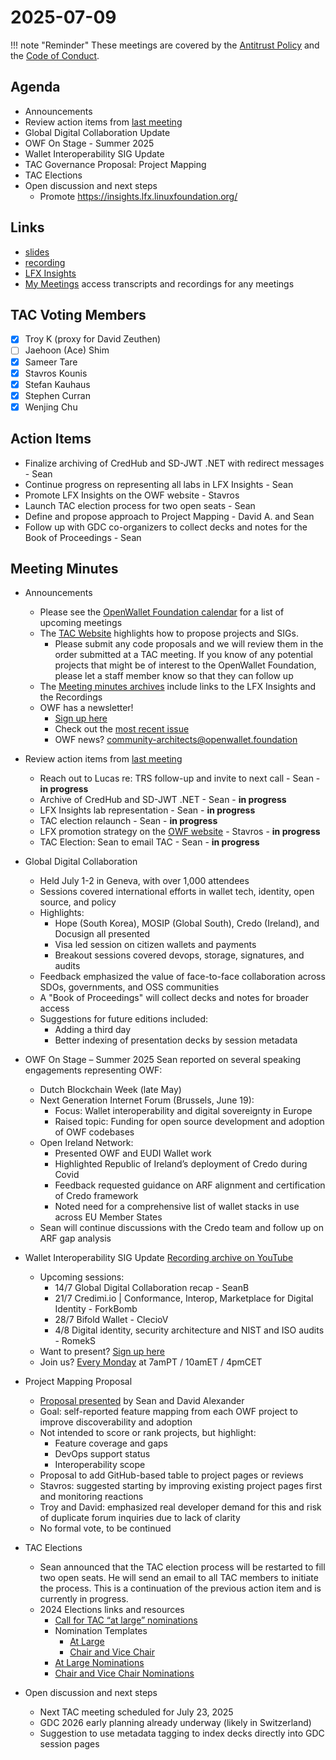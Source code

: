# 2025-07-09

!!! note "Reminder"
    These meetings are covered by the [Antitrust Policy](../../governance/antitrust.md) and the [Code of Conduct](../../governance/code-of-conduct.md).

## Agenda
- Announcements
- Review action items from [last meeting](../2025/2025-06-11.md#action-items)
- Global Digital Collaboration Update
- OWF On Stage - Summer 2025
- Wallet Interoperability SIG Update
- TAC Governance Proposal: Project Mapping
- TAC Elections
- Open discussion and next steps
    - Promote https://insights.lfx.linuxfoundation.org/


## Links
- [slides](https://docs.google.com/presentation/d/12jAFuN8tUNCB7-iYQ0f6MkZwHk7JqvlucspuE9RMdO8/edit?usp=sharing)
- [recording](https://zoom.us/rec/share/qJFtQL5Kj8nMBnh9nJiudWWIkAJtTumVzgcj4F4yUYTfyILngZLsBsWLnTU-2sEE.sy0nqP9bZAGKb0d5)
- [LFX Insights](https://insights.linuxfoundation.org/project/openwalletfoundation/development)
- [My Meetings](https://openprofile.dev/my-meetings)
  access transcripts and recordings for any meetings

## TAC Voting Members
- [x] Troy K (proxy for David Zeuthen)
- [ ] Jaehoon (Ace) Shim
- [x] Sameer Tare
- [x] Stavros Kounis
- [x] Stefan Kauhaus
- [x] Stephen Curran
- [x] Wenjing Chu

## Action Items
- Finalize archiving of CredHub and SD-JWT .NET with redirect messages - Sean
- Continue progress on representing all labs in LFX Insights - Sean
- Promote LFX Insights on the OWF website - Stavros
- Launch TAC election process for two open seats - Sean
- Define and propose approach to Project Mapping - David A. and Sean
- Follow up with GDC co-organizers to collect decks and notes for the Book of Proceedings - Sean

## Meeting Minutes
- Announcements
    - Please see the [OpenWallet Foundation calendar](https://zoom-lfx.platform.linuxfoundation.org/meetings/openwalletfoundation) for a list of upcoming meetings
    - The [TAC Website](https://tac.openwallet.foundation/) highlights how to propose projects and SIGs. 
       - Please submit any code proposals and we will review them in the order submitted at a TAC meeting. If you know of any potential projects that might be of interest to the OpenWallet Foundation, please let a staff member know so that they can follow up
    - The [Meeting minutes archives](https://tac.openwallet.foundation/meetings/2025/2025-06-11/) include links to the LFX Insights and the Recordings 
    - OWF has a newsletter!
        - [Sign up here](https://openwallet.foundation/newsletter/)
        - Check out the [most recent issue](https://openwallet.foundation/newsletter/) 
        - OWF news? [community-architects@openwallet.foundation](mailto:community-architects@openwallet.foundation)

- Review action items from [last meeting](../2025/2025-06-11.md#action-items)
    - Reach out to Lucas re: TRS follow-up and invite to next call - Sean - **in progress**
    - Archive of CredHub and SD-JWT .NET - Sean - **in progress**
    - LFX Insights lab representation - Sean - **in progress**
    - TAC election relaunch - Sean - **in progress**
    - LFX promotion strategy on the [OWF website](https://tac.openwallet.foundation/meetings/2025/2025-05-14/#links) - Stavros - **in progress**
    - TAC Election: Sean to email TAC - Sean - **in progress**
    
- Global Digital Collaboration
    - Held July 1-2 in Geneva, with over 1,000 attendees
    - Sessions covered international efforts in wallet tech, identity, open source, and policy
    - Highlights:
        - Hope (South Korea), MOSIP (Global South), Credo (Ireland), and Docusign all presented
        - Visa led session on citizen wallets and payments
        - Breakout sessions covered devops, storage, signatures, and audits
    - Feedback emphasized the value of face-to-face collaboration across SDOs, governments, and OSS communities
    - A "Book of Proceedings" will collect decks and notes for broader access
    - Suggestions for future editions included:
        - Adding a third day
        - Better indexing of presentation decks by session metadata

- OWF On Stage – Summer 2025
  Sean reported on several speaking engagements representing OWF:
    - Dutch Blockchain Week (late May)
    - Next Generation Internet Forum (Brussels, June 19):
        - Focus: Wallet interoperability and digital sovereignty in Europe
        - Raised topic: Funding for open source development and adoption of OWF codebases
    - Open Ireland Network:
        - Presented OWF and EUDI Wallet work
        - Highlighted Republic of Ireland’s deployment of Credo during Covid
        - Feedback requested guidance on ARF alignment and certification of Credo framework
        - Noted need for a comprehensive list of wallet stacks in use across EU Member States
    - Sean will continue discussions with the Credo team and follow up on ARF gap analysis


- Wallet Interoperability SIG Update
  [Recording archive on YouTube](https://www.youtube.com/playlist?list=PLt3HmzZ-iijGho_LxGMr3egFJXIRbecPP)
    - Upcoming sessions:
        - 14/7 Global Digital Collaboration recap - SeanB
        - 21/7 Credimi.io | Conformance, Interop, Marketplace for Digital Identity - ForkBomb
        - 28/7 Bifold Wallet - ClecioV
        - 4/8 Digital identity, security architecture and NIST and ISO audits - RomekS
    - Want to present? [Sign up here](https://docs.google.com/document/d/1esWuhFlgVWvXpujHw4I2H_JN2NwLq0tK1SEe14b0ktQ/edit?tab=t.0) 
    - Join us? [Every Monday](https://zoom-lfx.platform.linuxfoundation.org/meeting/92188183208?password=defebcea-1cb8-4545-9730-4293450e3a92) at  7amPT / 10amET / 4pmCET

- Project Mapping Proposal
    - [Proposal presented](https://docs.google.com/document/d/1r_13UP9f2BQ4fWxt_Pzr2wPOh6OKVuA2MFvJ7U0xuw8/edit?tab=t.0) by Sean and David Alexander
    - Goal: self-reported feature mapping from each OWF project to improve discoverability and adoption
    - Not intended to score or rank projects, but highlight:
        - Feature coverage and gaps
        - DevOps support status
        - Interoperability scope
    - Proposal to add GitHub-based table to project pages or reviews
    - Stavros: suggested starting by improving existing project pages first and monitoring reactions
    - Troy and David: emphasized real developer demand for this and risk of duplicate forum inquiries due to lack of clarity
    - No formal vote, to be continued

- TAC Elections
    - Sean announced that the TAC election process will be restarted to fill two open seats. He will send an email to all TAC members to initiate the process. This is a continuation of the previous action item and is currently in progress.
    - 2024 Elections links and resources
        - [Call for TAC “at large” nominations](https://lists.openwallet.foundation/g/TAC/message/119)
        - Nomination Templates
            - [At Large](https://github.com/openwallet-foundation/tac/blob/main/.github/ISSUE_TEMPLATE/at-large-nomination.md)
            - [Chair and Vice Chair](https://github.com/openwallet-foundation/tac/blob/main/.github/ISSUE_TEMPLATE/chair-vice-chair-nomination.md)
        - [At Large Nominations](https://github.com/openwallet-foundation/tac/issues?q=is%3Aissue%20state%3Aclosed%20label%3A2024-at-large-nomination)
        - [Chair and Vice Chair Nominations](https://github.com/openwallet-foundation/tac/issues?q=is%3Aissue%20state%3Aclosed%20label%3A2024-chair-vice-chair-nomination)


- Open discussion and next steps
    - Next TAC meeting scheduled for July 23, 2025
    - GDC 2026 early planning already underway (likely in Switzerland)
    - Suggestion to use metadata tagging to index decks directly into GDC session pages
